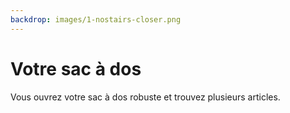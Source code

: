 ```yaml
---
backdrop: images/1-nostairs-closer.png
---
```


# Votre sac à dos

Vous ouvrez votre sac à dos robuste et trouvez plusieurs articles.

<Item id="1" />

<Item id="2" />

<Item id="3" />

<Page url="623" instructions="Un serpent émerge soudain d'un arbuste et glisse sur votre pied." action="Suivez-le" condition="3" />
